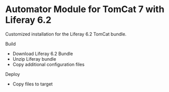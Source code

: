 Automator Module for TomCat 7 with Liferay 6.2
==============================================

Customized installation for the Liferay 6.2 TomCat bundle.

Build

* Download Liferay 6.2 Bundle
* Unzip Liferay bundle
* Copy additional configuration files

Deploy

* Copy files to target